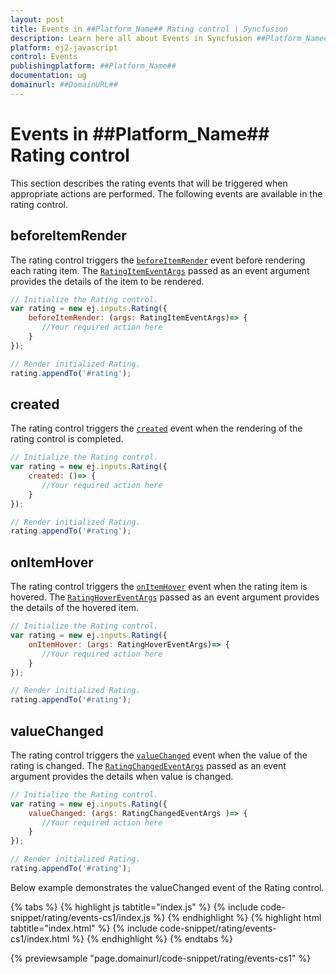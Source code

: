 ```yaml
---
layout: post
title: Events in ##Platform_Name## Rating control | Syncfusion
description: Learn here all about Events in Syncfusion ##Platform_Name## Rating control of Syncfusion Essential JS 2 and more.
platform: ej2-javascript
control: Events 
publishingplatform: ##Platform_Name##
documentation: ug
domainurl: ##DomainURL##
---
```


# Events in ##Platform_Name## Rating control

This section describes the rating events that will be triggered when appropriate actions are performed. The following events are available in the rating control.

## beforeItemRender

The rating control triggers the [`beforeItemRender`](../api/rating#beforeitemrender) event before rendering each rating item. The [`RatingItemEventArgs`](../api/rating/ratingItemEventArgs/) passed as an event argument provides the details of the item to be rendered.

```js
// Initialize the Rating control.
var rating = new ej.inputs.Rating({
    beforeItemRender: (args: RatingItemEventArgs)=> {
       //Your required action here
    }
});

// Render initialized Rating.
rating.appendTo('#rating');

```

## created

The rating control triggers the [`created`](../api/rating#created) event when the rendering of the rating control is completed.

```js
// Initialize the Rating control.
var rating = new ej.inputs.Rating({
    created: ()=> {
       //Your required action here
    }
});

// Render initialized Rating.
rating.appendTo('#rating');

```

## onItemHover

The rating control triggers the [`onItemHover`](../api/rating#onitemhover) event when the rating item is hovered. The [`RatingHoverEventArgs`](../api/rating/ratingHoverEventArgs/) passed as an event argument provides the details of the hovered item.

```js
// Initialize the Rating control.
var rating = new ej.inputs.Rating({
    onItemHover: (args: RatingHoverEventArgs)=> {
       //Your required action here
    }
});

// Render initialized Rating.
rating.appendTo('#rating');

```

## valueChanged

The rating control triggers the [`valueChanged`](../api/rating/#valuechanged) event when the value of the rating is changed. The [`RatingChangedEventArgs`](../api/rating/ratingChangedEventArgs/) passed as an event argument provides the details when value is changed.

```js
// Initialize the Rating control.
var rating = new ej.inputs.Rating({
    valueChanged: (args: RatingChangedEventArgs )=> {
       //Your required action here
    }
});

// Render initialized Rating.
rating.appendTo('#rating');

```

Below example demonstrates the valueChanged event of the Rating control.

{% tabs %}
{% highlight js tabtitle="index.js" %}
{% include code-snippet/rating/events-cs1/index.js %}
{% endhighlight %}
{% highlight html tabtitle="index.html" %}
{% include code-snippet/rating/events-cs1/index.html %}
{% endhighlight %}
{% endtabs %}
        
{% previewsample "page.domainurl/code-snippet/rating/events-cs1" %}
